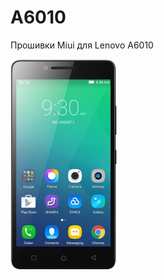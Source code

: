 # A6010
Прошивки Miui для Lenovo A6010

![Image alt](https://github.com/nullwebtest/a6010/blob/master/image/a6010.jpg)
